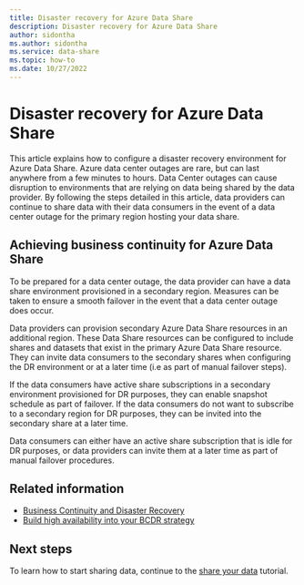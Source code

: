 ```yaml
---
title: Disaster recovery for Azure Data Share
description: Disaster recovery for Azure Data Share
author: sidontha
ms.author: sidontha
ms.service: data-share
ms.topic: how-to
ms.date: 10/27/2022
---
```

# Disaster recovery for Azure Data Share

This article explains how to configure a disaster recovery environment for Azure Data Share. Azure data center outages are rare, but can last anywhere from a few minutes to hours. Data Center outages can cause disruption to environments that are relying on data being shared by the data provider. By following the steps detailed in this article, data providers can continue to share data with their data consumers in the event of a data center outage for the primary region hosting your data share. 

## Achieving business continuity for Azure Data Share

To be prepared for a data center outage, the data provider can have a data share environment provisioned in a secondary region. Measures can be taken to ensure a smooth failover in the event that a data center outage does occur. 

Data providers can provision secondary Azure Data Share resources in an additional region. These Data Share resources can be configured to include shares and datasets that exist in the primary Azure Data Share resource. They can invite data consumers to the secondary shares when configuring the DR environment or at a later time (i.e as part of manual failover steps).

If the data consumers have active share subscriptions in a secondary environment provisioned for DR purposes, they can enable snapshot schedule as part of failover. If the data consumers do not want to subscribe to a secondary region for DR purposes, they can be invited into the secondary share at a later time. 

Data consumers can either have an active share subscription that is idle for DR purposes, or data providers can invite them at a later time as part of manual failover procedures. 

## Related information

- [Business Continuity and Disaster Recovery](../availability-zones/cross-region-replication-azure.md)
- [Build high availability into your BCDR strategy](/azure/architecture/solution-ideas/articles/build-high-availability-into-your-bcdr-strategy)

## Next steps

To learn how to start sharing data, continue to the [share your data](share-your-data.md) tutorial.
